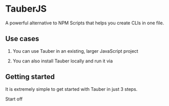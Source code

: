 # TauberJS

A powerful alternative to NPM Scripts that helps you create CLIs in one file.

## Use cases

1. You can use Tauber in an existing, larger JavaScript project

2. You can also install Tauber locally and run it via

## Getting started

It is extremely simple to get started with Tauber in just 3 steps.

Start off

```bash

```
